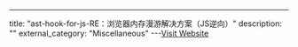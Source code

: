 ---
title: "ast-hook-for-js-RE：浏览器内存漫游解决方案（JS逆向）"
description: ""
external_category: "Miscellaneous"
---[Visit Website](https://github.com/CC11001100/ast-hook-for-js-RE)

